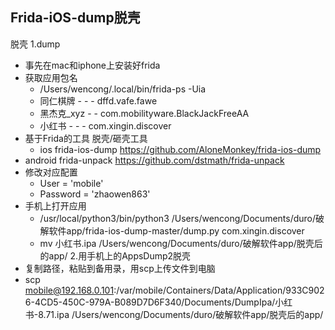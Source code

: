 ## Frida-iOS-dump脱壳

脱壳
  1.dump

  - 事先在mac和iphone上安装好frida
  - 获取应用包名
    - /Users/wencong/.local/bin/frida-ps -Uia
    - 同仁棋牌  -   -   -  dffd.vafe.fawe  
    - 黑杰克_xyz  -   -   com.mobilityware.BlackJackFreeAA
    - 小红书  -   -   -   com.xingin.discover
  - 基于Frida的工具 脱壳/砸壳工具 
    - ios frida-ios-dump https://github.com/AloneMonkey/frida-ios-dump
  - android frida-unpack https://github.com/dstmath/frida-unpack
  - 修改对应配置
    - User = 'mobile'
    - Password = 'zhaowen863'
  - 手机上打开应用
    - /usr/local/python3/bin/python3 /Users/wencong/Documents/duro/破解软件app/frida-ios-dump-master/dump.py com.xingin.discover
    - mv 小红书.ipa /Users/wencong/Documents/duro/破解软件app/脱壳后的app/
      2.用手机上的AppsDump2脱壳
  - 复制路径，粘贴到备用录，用scp上传文件到电脑
  - scp mobile@192.168.0.101:/var/mobile/Containers/Data/Application/933C9026-4CD5-450C-979A-B089D7D6F340/Documents/DumpIpa/小红书-8.71.ipa /Users/wencong/Documents/duro/破解软件app/脱壳后的app/
